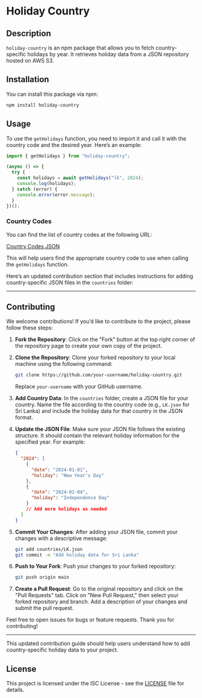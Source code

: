 # Holiday Country

## Description

`holiday-country` is an npm package that allows you to fetch country-specific holidays by year. It retrieves holiday data from a JSON repository hosted on AWS S3.

## Installation

You can install this package via npm:

```bash
npm install holiday-country
```

## Usage

To use the `getHolidays` function, you need to import it and call it with the country code and the desired year. Here’s an example:

```javascript
import { getHolidays } from "holiday-country";

(async () => {
  try {
    const holidays = await getHolidays("lk", 2024);
    console.log(holidays);
  } catch (error) {
    console.error(error.message);
  }
})();
```

### Country Codes

You can find the list of country codes at the following URL:

[Country Codes JSON](https://lkholidays.s3.ca-central-1.amazonaws.com/codes/codes.json)

This will help users find the appropriate country code to use when calling the `getHolidays` function. 

Here’s an updated contribution section that includes instructions for adding country-specific JSON files in the `countries` folder:

---

## Contributing

We welcome contributions! If you’d like to contribute to the project, please follow these steps:

1. **Fork the Repository**: Click on the "Fork" button at the top right corner of the repository page to create your own copy of the project.

2. **Clone the Repository**: Clone your forked repository to your local machine using the following command:

   ```bash
   git clone https://github.com/your-username/holiday-country.git
   ```

   Replace `your-username` with your GitHub username.

3. **Add Country Data**: In the `countries` folder, create a JSON file for your country. Name the file according to the country code (e.g., `LK.json` for Sri Lanka) and include the holiday data for that country in the JSON format.

4. **Update the JSON File**: Make sure your JSON file follows the existing structure. It should contain the relevant holiday information for the specified year. For example:

   ```json
   {
     "2024": [
       {
         "date": "2024-01-01",
         "holiday": "New Year's Day"
       },
       {
         "date": "2024-02-04",
         "holiday": "Independence Day"
       }
       // Add more holidays as needed
     ]
   }
   ```

5. **Commit Your Changes**: After adding your JSON file, commit your changes with a descriptive message:

   ```bash
   git add countries/LK.json
   git commit -m "Add holiday data for Sri Lanka"
   ```

6. **Push to Your Fork**: Push your changes to your forked repository:

   ```bash
   git push origin main
   ```

7. **Create a Pull Request**: Go to the original repository and click on the "Pull Requests" tab. Click on "New Pull Request," then select your forked repository and branch. Add a description of your changes and submit the pull request.

Feel free to open issues for bugs or feature requests. Thank you for contributing!

---

This updated contribution guide should help users understand how to add country-specific holiday data to your project.
## License

This project is licensed under the ISC License - see the [LICENSE](LICENSE) file for details.

```
